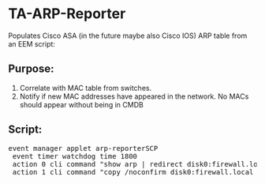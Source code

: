 # TA-ARP-Reporter

Populates Cisco ASA (in the future maybe also Cisco IOS) ARP table from an EEM script:

## Purpose:
1. Correlate with MAC table from switches.
2. Notify if new MAC addresses have appeared in the network. No MACs should appear without being in CMDB

## Script:
<pre>event manager applet arp-reporterSCP
 event timer watchdog time 1800
 action 0 cli command "show arp | redirect disk0:firewall.local_arp.txt"
 action 1 cli command "copy /noconfirm disk0:firewall.local_arp.txt scp://user:password@ip:/home/s_arpdump/firewall.local_arp.txt"
</pre>
